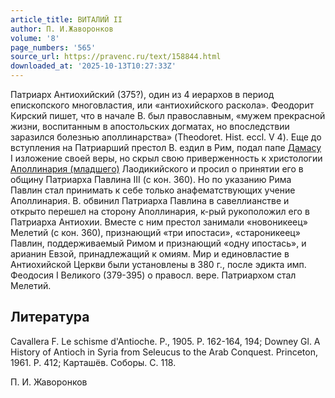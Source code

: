 ```yaml
---
article_title: ВИТАЛИЙ II
author: П. И.Жаворонков
volume: '8'
page_numbers: '565'
source_url: https://pravenc.ru/text/158844.html
downloaded_at: '2025-10-13T10:27:33Z'
---
```


Патриарх Антиохийский (375?), один из 4 иерархов в период епископского многовластия, или «антиохийского раскола». Феодорит Кирский пишет, что в начале В. был православным, «мужем прекрасной жизни, воспитанным в апостольских догматах, но впоследствии заразился болезнью аполлинарства» (Theodoret. Hist. eccl. V 4). Еще до вступления на Патриарший престол В. ездил в Рим, подал папе [Дамасу](https://pravenc.ru/text/Дамасу.html) I изложение своей веры, но скрыл свою приверженность к христологии [Аполлинария (младшего)](<https://pravenc.ru/text/Аполлинария (младшего).html>) Лаодикийского и просил о принятии его в общину Патриарха Павлина III (с кон. 360). Но по указанию Рима Павлин стал принимать к себе только анафематствующих учение Аполлинария. В. обвинил Патриарха Павлина в савеллианстве и открыто перешел на сторону Аполлинария, к-рый рукоположил его в Патриарха Антиохии. Вместе с ним престол занимали «новоникеец» Мелетий (с кон. 360), признающий «три ипостаси», «староникеец» Павлин, поддерживаемый Римом и признающий «одну ипостась», и арианин Евзой, принадлежащий к омиям. Мир и единовластие в Антиохийской Церкви были установлены в 380 г., после эдикта имп. Феодосия I Великого (379-395) о правосл. вере. Патриархом стал Мелетий.

## Литература

Cavallera F. Le schisme d'Antioche. P., 1905. P. 162-164, 194; Downey Gl. A History of Antioch in Syria from Seleucus to the Arab Conquest. Princeton, 1961. P. 412; Карташёв. Соборы. С. 118.

П. И.  Жаворонков

